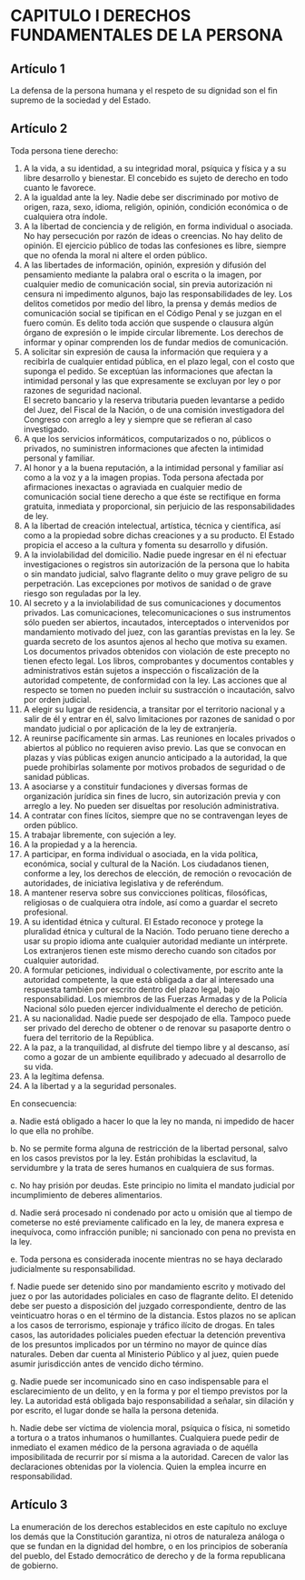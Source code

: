 # CAPITULO I DERECHOS FUNDAMENTALES DE LA PERSONA
## Artículo 1
La defensa de la persona humana y el respeto de su dignidad son el fin supremo de la sociedad y del Estado. 


## Artículo 2
Toda persona tiene derecho: 
1. A la vida, a su identidad, a su integridad moral, psíquica y física y a su libre desarrollo y bienestar. 
El concebido es sujeto de derecho en todo cuanto le favorece. 
2. A la igualdad ante la ley. 
Nadie debe ser discriminado por motivo de origen, raza, sexo, idioma, religión, opinión, condición económica o de cualquiera otra índole. 
3. A la libertad de conciencia y de religión, en forma individual o asociada. 
No hay persecución por razón de ideas o creencias. 
No hay delito de opinión. El ejercicio público de todas las confesiones es libre, siempre que no ofenda la moral ni altere el orden público. 
4. A las libertades de información, opinión, expresión y difusión del pensamiento mediante la palabra oral o escrita o la imagen, por cualquier medio de comunicación social, sin previa autorización ni censura ni impedimento algunos, bajo las responsabilidades de ley. 
Los delitos cometidos por medio del libro, la prensa y demás medios de comunicación social se tipifican en el Código Penal y se juzgan en el fuero común. 
Es delito toda acción que suspende o clausura algún órgano de expresión o le impide circular libremente. 
Los derechos de informar y opinar comprenden los de fundar medios de comunicación. 
5. A solicitar sin expresión de causa la información que requiera y a recibirla de cualquier entidad pública, en el plazo legal, con el costo que suponga el pedido. 
Se exceptúan las informaciones que afectan la intimidad personal y las que expresamente se excluyan por ley o por razones de seguridad nacional.  
El secreto bancario y la reserva tributaria pueden levantarse a pedido del Juez, del Fiscal de la Nación, o de una comisión investigadora del Congreso con arreglo a ley y siempre que se refieran al caso investigado. 
6. A que los servicios informáticos, computarizados o no, públicos o privados, no suministren informaciones que afecten la intimidad personal y familiar. 
7. Al honor y a la buena reputación, a la intimidad personal y familiar así como a la voz y a la imagen propias. 
Toda persona afectada por afirmaciones inexactas o agraviada en cualquier medio de comunicación social tiene derecho a que éste se rectifique en forma gratuita, inmediata y proporcional, sin perjuicio de las responsabilidades de ley. 
8. A la libertad de creación intelectual, artística, técnica y científica, así como a la propiedad sobre dichas creaciones y a su producto. 
El Estado propicia el acceso a la cultura y fomenta su desarrollo y difusión. 
9. A la inviolabilidad del domicilio. 
Nadie puede ingresar en él ni efectuar investigaciones o registros sin autorización de la persona que lo habita o sin mandato judicial, salvo flagrante delito o muy grave peligro de su perpetración. 
Las excepciones por motivos de sanidad o de grave riesgo son reguladas por la ley. 
10. Al secreto y a la inviolabilidad de sus comunicaciones y documentos privados. 
Las comunicaciones, telecomunicaciones o sus instrumentos sólo pueden ser abiertos, incautados, interceptados o intervenidos por mandamiento motivado del juez, con las garantías previstas en la ley. 
Se guarda secreto de los asuntos ajenos al hecho que motiva su examen. 
Los documentos privados obtenidos con violación de este precepto no tienen efecto legal. 
Los libros, comprobantes y documentos contables y administrativos están sujetos a inspección o fiscalización de la autoridad competente, de conformidad con la ley. 
Las acciones que al respecto se tomen no pueden incluir su sustracción o incautación, salvo por orden judicial. 
11. A elegir su lugar de residencia, a transitar por el territorio nacional y a salir de él y entrar en él, salvo limitaciones por razones de sanidad o por mandato judicial o por aplicación de la ley de extranjería. 
12. A reunirse pacíficamente sin armas. Las reuniones en locales privados o abiertos al público no requieren aviso previo. Las que se convocan en plazas y vías públicas exigen anuncio anticipado a la autoridad, la que puede prohibirlas solamente por motivos probados de seguridad o de sanidad públicas.
13. A asociarse y a constituir fundaciones y diversas formas de organización jurídica sin fines de lucro, sin autorización previa y con arreglo a ley. 
No pueden ser disueltas por resolución administrativa. 
14. A contratar con fines lícitos, siempre que no se contravengan leyes de orden público. 
15. A trabajar libremente, con sujeción a ley. 
16. A la propiedad y a la herencia. 
17. A participar, en forma individual o asociada, en la vida política, económica, social y cultural de la Nación. 
Los ciudadanos tienen, conforme a ley, los derechos de elección, de remoción o revocación de autoridades, de iniciativa legislativa y de referéndum. 
18. A mantener reserva sobre sus convicciones políticas, filosóficas, religiosas o de cualquiera otra índole, así como a guardar el secreto profesional. 
19. A su identidad étnica y cultural. 
El Estado reconoce y protege la pluralidad étnica y cultural de la Nación. Todo peruano tiene derecho a usar su propio idioma ante cualquier autoridad mediante un intérprete. 
Los extranjeros tienen este mismo derecho cuando son citados por cualquier autoridad. 
20. A formular peticiones, individual o colectivamente, por escrito ante la autoridad competente, la que está obligada a dar al interesado una respuesta también por escrito dentro del plazo legal, bajo responsabilidad. 
Los miembros de las Fuerzas Armadas y de la Policía Nacional sólo pueden ejercer individualmente el derecho de petición. 
21. A su nacionalidad. Nadie puede ser despojado de ella. 
Tampoco puede ser privado del derecho de obtener o de renovar su pasaporte dentro o fuera del territorio de la República.
22. A la paz, a la tranquilidad, al disfrute del tiempo libre y al descanso, así como a gozar de un ambiente equilibrado y adecuado al desarrollo de su vida. 
23. A la legítima defensa. 
24. A la libertad y a la seguridad personales. 

En consecuencia: 

a. Nadie está obligado a hacer lo que la ley no manda, ni impedido de hacer lo que ella no prohíbe. 

b. No se permite forma alguna de restricción de la libertad personal, salvo en los casos previstos por la ley. 
Están prohibidas la esclavitud, la servidumbre y la trata de seres humanos en cualquiera de sus formas. 

c. No hay prisión por deudas. 
Este principio no limita el mandato judicial por incumplimiento de deberes alimentarios. 

d. Nadie será procesado ni condenado por acto u omisión que al tiempo de cometerse no esté previamente calificado en la ley, de manera expresa e inequívoca, como infracción punible; ni sancionado con pena no prevista en la ley. 

e. Toda persona es considerada inocente mientras no se haya declarado judicialmente su responsabilidad. 

f. Nadie puede ser detenido sino por mandamiento escrito y motivado del juez o por las autoridades policiales en caso de flagrante delito. 
El detenido debe ser puesto a disposición del juzgado correspondiente, dentro de las veinticuatro horas o en el término de la distancia. 
Estos plazos no se aplican a los casos de terrorismo, espionaje y tráfico ilícito de drogas. 
En tales casos, las autoridades policiales pueden efectuar la detención preventiva de los presuntos implicados por un término no mayor de quince días naturales. 
Deben dar cuenta al Ministerio Público y al juez, quien puede asumir jurisdicción antes de vencido dicho término. 

g. Nadie puede ser incomunicado sino en caso indispensable para el esclarecimiento de un delito, y en la forma y por el tiempo previstos por la ley. 
La autoridad está obligada bajo responsabilidad a señalar, sin dilación y por escrito, el lugar donde se halla la persona detenida. 

h. Nadie debe ser víctima de violencia moral, psíquica o física, ni sometido a tortura o a tratos inhumanos o humillantes. Cualquiera puede pedir de inmediato el examen médico de la persona agraviada o de aquélla imposibilitada de recurrir por sí misma a la autoridad. 
Carecen de valor las declaraciones obtenidas por la violencia. Quien la emplea incurre en responsabilidad. 


## Artículo 3
La enumeración de los derechos establecidos en este capítulo no excluye los demás que la Constitución garantiza, ni otros de naturaleza análoga o que se fundan en la dignidad del hombre, o en los principios de soberanía del pueblo, del Estado democrático de derecho y de la forma republicana de gobierno. 

